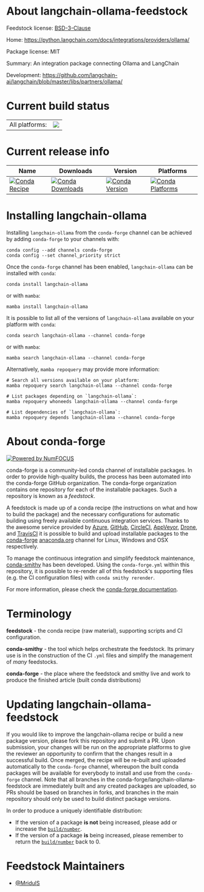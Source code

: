 About langchain-ollama-feedstock
================================

Feedstock license: [BSD-3-Clause](https://github.com/conda-forge/langchain-ollama-feedstock/blob/main/LICENSE.txt)

Home: https://python.langchain.com/docs/integrations/providers/ollama/

Package license: MIT

Summary: An integration package connecting Ollama and LangChain

Development: https://github.com/langchain-ai/langchain/blob/master/libs/partners/ollama/

Current build status
====================


<table><tr><td>All platforms:</td>
    <td>
      <a href="https://dev.azure.com/conda-forge/feedstock-builds/_build/latest?definitionId=26602&branchName=main">
        <img src="https://dev.azure.com/conda-forge/feedstock-builds/_apis/build/status/langchain-ollama-feedstock?branchName=main">
      </a>
    </td>
  </tr>
</table>

Current release info
====================

| Name | Downloads | Version | Platforms |
| --- | --- | --- | --- |
| [![Conda Recipe](https://img.shields.io/badge/recipe-langchain--ollama-green.svg)](https://anaconda.org/conda-forge/langchain-ollama) | [![Conda Downloads](https://img.shields.io/conda/dn/conda-forge/langchain-ollama.svg)](https://anaconda.org/conda-forge/langchain-ollama) | [![Conda Version](https://img.shields.io/conda/vn/conda-forge/langchain-ollama.svg)](https://anaconda.org/conda-forge/langchain-ollama) | [![Conda Platforms](https://img.shields.io/conda/pn/conda-forge/langchain-ollama.svg)](https://anaconda.org/conda-forge/langchain-ollama) |

Installing langchain-ollama
===========================

Installing `langchain-ollama` from the `conda-forge` channel can be achieved by adding `conda-forge` to your channels with:

```
conda config --add channels conda-forge
conda config --set channel_priority strict
```

Once the `conda-forge` channel has been enabled, `langchain-ollama` can be installed with `conda`:

```
conda install langchain-ollama
```

or with `mamba`:

```
mamba install langchain-ollama
```

It is possible to list all of the versions of `langchain-ollama` available on your platform with `conda`:

```
conda search langchain-ollama --channel conda-forge
```

or with `mamba`:

```
mamba search langchain-ollama --channel conda-forge
```

Alternatively, `mamba repoquery` may provide more information:

```
# Search all versions available on your platform:
mamba repoquery search langchain-ollama --channel conda-forge

# List packages depending on `langchain-ollama`:
mamba repoquery whoneeds langchain-ollama --channel conda-forge

# List dependencies of `langchain-ollama`:
mamba repoquery depends langchain-ollama --channel conda-forge
```


About conda-forge
=================

[![Powered by
NumFOCUS](https://img.shields.io/badge/powered%20by-NumFOCUS-orange.svg?style=flat&colorA=E1523D&colorB=007D8A)](https://numfocus.org)

conda-forge is a community-led conda channel of installable packages.
In order to provide high-quality builds, the process has been automated into the
conda-forge GitHub organization. The conda-forge organization contains one repository
for each of the installable packages. Such a repository is known as a *feedstock*.

A feedstock is made up of a conda recipe (the instructions on what and how to build
the package) and the necessary configurations for automatic building using freely
available continuous integration services. Thanks to the awesome service provided by
[Azure](https://azure.microsoft.com/en-us/services/devops/), [GitHub](https://github.com/),
[CircleCI](https://circleci.com/), [AppVeyor](https://www.appveyor.com/),
[Drone](https://cloud.drone.io/welcome), and [TravisCI](https://travis-ci.com/)
it is possible to build and upload installable packages to the
[conda-forge](https://anaconda.org/conda-forge) [anaconda.org](https://anaconda.org/)
channel for Linux, Windows and OSX respectively.

To manage the continuous integration and simplify feedstock maintenance,
[conda-smithy](https://github.com/conda-forge/conda-smithy) has been developed.
Using the ``conda-forge.yml`` within this repository, it is possible to re-render all of
this feedstock's supporting files (e.g. the CI configuration files) with ``conda smithy rerender``.

For more information, please check the [conda-forge documentation](https://conda-forge.org/docs/).

Terminology
===========

**feedstock** - the conda recipe (raw material), supporting scripts and CI configuration.

**conda-smithy** - the tool which helps orchestrate the feedstock.
                   Its primary use is in the construction of the CI ``.yml`` files
                   and simplify the management of *many* feedstocks.

**conda-forge** - the place where the feedstock and smithy live and work to
                  produce the finished article (built conda distributions)


Updating langchain-ollama-feedstock
===================================

If you would like to improve the langchain-ollama recipe or build a new
package version, please fork this repository and submit a PR. Upon submission,
your changes will be run on the appropriate platforms to give the reviewer an
opportunity to confirm that the changes result in a successful build. Once
merged, the recipe will be re-built and uploaded automatically to the
`conda-forge` channel, whereupon the built conda packages will be available for
everybody to install and use from the `conda-forge` channel.
Note that all branches in the conda-forge/langchain-ollama-feedstock are
immediately built and any created packages are uploaded, so PRs should be based
on branches in forks, and branches in the main repository should only be used to
build distinct package versions.

In order to produce a uniquely identifiable distribution:
 * If the version of a package **is not** being increased, please add or increase
   the [``build/number``](https://docs.conda.io/projects/conda-build/en/latest/resources/define-metadata.html#build-number-and-string).
 * If the version of a package **is** being increased, please remember to return
   the [``build/number``](https://docs.conda.io/projects/conda-build/en/latest/resources/define-metadata.html#build-number-and-string)
   back to 0.

Feedstock Maintainers
=====================

* [@MridulS](https://github.com/MridulS/)


